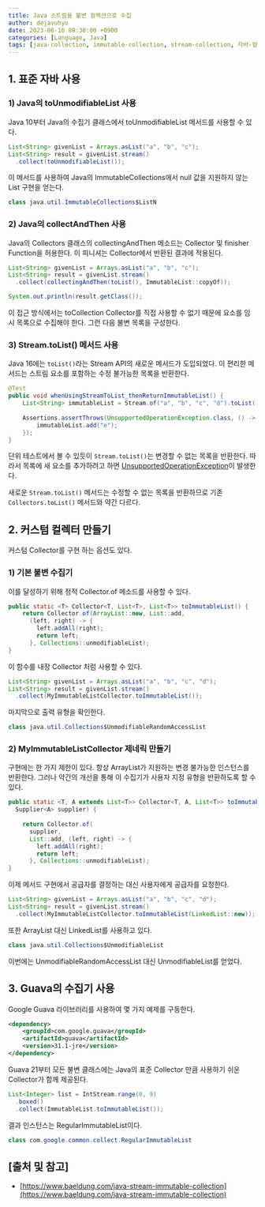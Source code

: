 ```yaml
---
title: Java 스트림을 불변 컬렉션으로 수집
author: dejavuhyo
date: 2023-06-16 08:30:00 +0900
categories: [Language, Java]
tags: [java-collection, immutable-collection, stream-collection, 자바-컬렉션, 불변-컬렉션]
---
```


## 1. 표준 자바 사용

### 1) Java의 toUnmodifiableList 사용
Java 10부터 Java의 수집기 클래스에서 toUnmodifiableList 메서드를 사용할 수 있다.

```java
List<String> givenList = Arrays.asList("a", "b", "c");
List<String> result = givenList.stream()
  .collect(toUnmodifiableList());
```

이 메서드를 사용하여 Java의 ImmutableCollections에서 null 값을 지원하지 않는 List 구현을 얻는다.

```java
class java.util.ImmutableCollections$ListN
```

### 2) Java의 collectAndThen 사용
Java의 Collectors 클래스의 collectingAndThen 메소드는 Collector 및 finisher Function을 허용한다. 이 피니셔는 Collector에서 반환된 결과에 적용된다.

```java
List<String> givenList = Arrays.asList("a", "b", "c");
List<String> result = givenList.stream()
  .collect(collectingAndThen(toList(), ImmutableList::copyOf));

System.out.println(result.getClass());
```

이 접근 방식에서는 toCollection Collector를 직접 사용할 수 없기 때문에 요소를 임시 목록으로 수집해야 한다. 그런 다음 불변 목록을 구성한다.

### 3) Stream.toList() 메서드 사용
Java 16에는 `toList()`라는 Stream API의 새로운 메서드가 도입되었다. 이 편리한 메서드는 스트림 요소를 포함하는 수정 불가능한 목록을 반환한다.

```java
@Test
public void whenUsingStreamToList_thenReturnImmutableList() {
    List<String> immutableList = Stream.of("a", "b", "c", "d").toList();
	
    Assertions.assertThrows(UnsupportedOperationException.class, () -> {
        immutableList.add("e");
    });
}
```

단위 테스트에서 볼 수 있듯이 `Stream.toList()`는 변경할 수 없는 목록을 반환한다. 따라서 목록에 새 요소를 추가하려고 하면 [UnsupportedOperationException](https://www.baeldung.com/java-stream-immutable-collection)이 발생한다.

새로운 `Stream.toList()` 메서드는 수정할 수 없는 목록을 반환하므로 기존 `Collectors.toList()` 메서드와 약간 다르다.

## 2. 커스텀 컬렉터 만들기
커스텀 Collector를 구현 하는 옵션도 있다.

### 1) 기본 불변 수집기
이를 달성하기 위해 정적 Collector.of 메소드를 사용할 수 있다.

```java
public static <T> Collector<T, List<T>, List<T>> toImmutableList() {
    return Collector.of(ArrayList::new, List::add,
      (left, right) -> {
        left.addAll(right);
        return left;
      }, Collections::unmodifiableList);
}
```

이 함수를 내장 Collector 처럼 사용할 수 있다.

```java
List<String> givenList = Arrays.asList("a", "b", "c", "d");
List<String> result = givenList.stream()
  .collect(MyImmutableListCollector.toImmutableList());
```

마지막으로 출력 유형을 확인한다.

```java
class java.util.Collections$UnmodifiableRandomAccessList
```

### 2) MyImmutableListCollector 제네릭 만들기
구현에는 한 가지 제한이 있다. 항상 ArrayList가 지원하는 변경 불가능한 인스턴스를 반환한다. 그러나 약간의 개선을 통해 이 수집기가 사용자 지정 유형을 반환하도록 할 수 있다.

```java
public static <T, A extends List<T>> Collector<T, A, List<T>> toImmutableList(
  Supplier<A> supplier) {
 
    return Collector.of(
      supplier,
      List::add, (left, right) -> {
        left.addAll(right);
        return left;
      }, Collections::unmodifiableList);
}
```

이제 메서드 구현에서 공급자를 결정하는 대신 사용자에게 공급자를 요청한다.

```java
List<String> givenList = Arrays.asList("a", "b", "c", "d");
List<String> result = givenList.stream()
  .collect(MyImmutableListCollector.toImmutableList(LinkedList::new));
```

또한 ArrayList 대신 LinkedList를 사용하고 있다.

```java
class java.util.Collections$UnmodifiableList
```

이번에는 UnmodifiableRandomAccessList 대신 UnmodifiableList를 얻었다.

## 3. Guava의 수집기 사용
Google Guava 라이브러리를 사용하여 몇 가지 예제를 구동한다.

```xml
<dependency>
    <groupId>com.google.guava</groupId>
    <artifactId>guava</artifactId>
    <version>31.1-jre</version>
</dependency>
```

Guava 21부터 모든 불변 클래스에는 Java의 표준 Collector 만큼 사용하기 쉬운 Collector가 함께 제공된다.

```java
List<Integer> list = IntStream.range(0, 9)
  .boxed()
  .collect(ImmutableList.toImmutableList());
```

결과 인스턴스는 RegularImmutableList이다.

```java
class com.google.common.collect.RegularImmutableList
```

## [출처 및 참고]
* [https://www.baeldung.com/java-stream-immutable-collection](https://www.baeldung.com/java-stream-immutable-collection)
